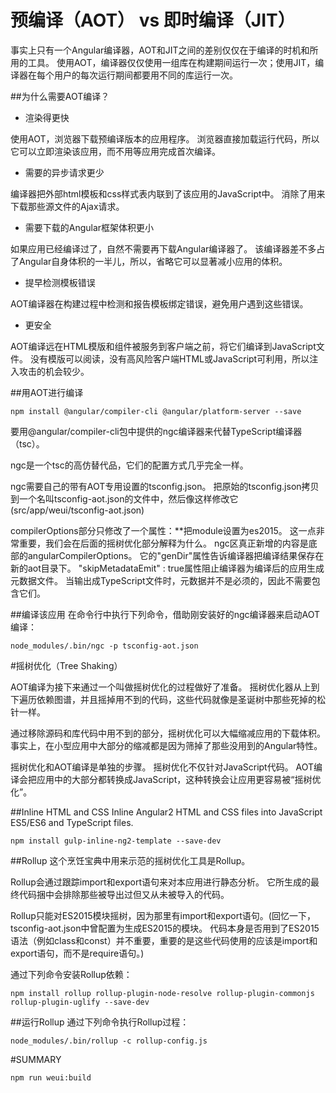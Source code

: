 # 预编译（AOT） vs 即时编译（JIT）

事实上只有一个Angular编译器，AOT和JIT之间的差别仅仅在于编译的时机和所用的工具。 使用AOT，编译器仅仅使用一组库在构建期间运行一次；使用JIT，编译器在每个用户的每次运行期间都要用不同的库运行一次。

##为什么需要AOT编译？
- 渲染得更快

使用AOT，浏览器下载预编译版本的应用程序。 浏览器直接加载运行代码，所以它可以立即渲染该应用，而不用等应用完成首次编译。

- 需要的异步请求更少

编译器把外部html模板和css样式表内联到了该应用的JavaScript中。 消除了用来下载那些源文件的Ajax请求。

- 需要下载的Angular框架体积更小

如果应用已经编译过了，自然不需要再下载Angular编译器了。 该编译器差不多占了Angular自身体积的一半儿，所以，省略它可以显著减小应用的体积。

- 提早检测模板错误

AOT编译器在构建过程中检测和报告模板绑定错误，避免用户遇到这些错误。

- 更安全

AOT编译远在HTML模版和组件被服务到客户端之前，将它们编译到JavaScript文件。 没有模版可以阅读，没有高风险客户端HTML或JavaScript可利用，所以注入攻击的机会较少。

##用AOT进行编译
```bas
npm install @angular/compiler-cli @angular/platform-server --save
```

要用@angular/compiler-cli包中提供的ngc编译器来代替TypeScript编译器（tsc）。

ngc是一个tsc的高仿替代品，它们的配置方式几乎完全一样。

ngc需要自己的带有AOT专用设置的tsconfig.json。 把原始的tsconfig.json拷贝到一个名叫tsconfig-aot.json的文件中，然后像这样修改它 (src/app/weui/tsconfig-aot.json)

compilerOptions部分只修改了一个属性：**把module设置为es2015。 这一点非常重要，我们会在后面的摇树优化部分解释为什么。
ngc区真正新增的内容是底部的angularCompilerOptions。 它的"genDir"属性告诉编译器把编译结果保存在新的aot目录下。
"skipMetadataEmit" : true属性阻止编译器为编译后的应用生成元数据文件。 当输出成TypeScript文件时，元数据并不是必须的，因此不需要包含它们。

##编译该应用
在命令行中执行下列命令，借助刚安装好的ngc编译器来启动AOT编译：
```bas
node_modules/.bin/ngc -p tsconfig-aot.json
```

#摇树优化（Tree Shaking）

AOT编译为接下来通过一个叫做摇树优化的过程做好了准备。 摇树优化器从上到下遍历依赖图谱，并且摇掉用不到的代码，这些代码就像是圣诞树中那些死掉的松针一样。

通过移除源码和库代码中用不到的部分，摇树优化可以大幅缩减应用的下载体积。 事实上，在小型应用中大部分的缩减都是因为筛掉了那些没用到的Angular特性。

摇树优化和AOT编译是单独的步骤。 摇树优化不仅针对JavaScript代码。 AOT编译会把应用中的大部分都转换成JavaScript，这种转换会让应用更容易被“摇树优化”。


##Inline HTML and CSS
Inline Angular2 HTML and CSS files into JavaScript ES5/ES6 and TypeScript files.

```bas
npm install gulp-inline-ng2-template --save-dev
```

##Rollup
这个烹饪宝典中用来示范的摇树优化工具是Rollup。

Rollup会通过跟踪import和export语句来对本应用进行静态分析。 它所生成的最终代码捆中会排除那些被导出过但又从未被导入的代码。

Rollup只能对ES2015模块摇树，因为那里有import和export语句。(回忆一下，tsconfig-aot.json中曾配置为生成ES2015的模块。 代码本身是否用到了ES2015语法（例如class和const）并不重要，重要的是这些代码使用的应该是import和export语句，而不是require语句。)

通过下列命令安装Rollup依赖：
```bas
npm install rollup rollup-plugin-node-resolve rollup-plugin-commonjs rollup-plugin-uglify --save-dev
```

##运行Rollup
通过下列命令执行Rollup过程：

```bas
node_modules/.bin/rollup -c rollup-config.js
```

#SUMMARY
```bas
npm run weui:build
```

